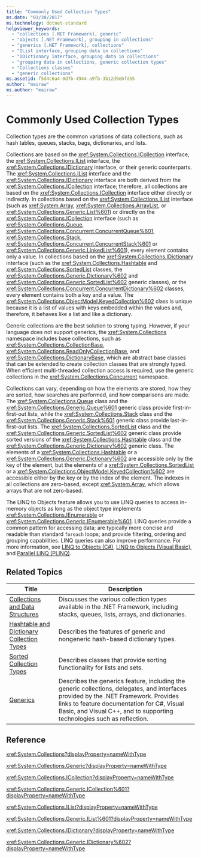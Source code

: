 ```yaml
---
title: "Commonly Used Collection Types"
ms.date: "03/30/2017"
ms.technology: dotnet-standard
helpviewer_keywords: 
  - "collections [.NET Framework], generic"
  - "objects [.NET Framework], grouping in collections"
  - "generics [.NET Framework], collections"
  - "IList interface, grouping data in collections"
  - "IDictionary interface, grouping data in collections"
  - "grouping data in collections, generic collection types"
  - "Collections classes"
  - "generic collections"
ms.assetid: f5d4c6a4-0d7b-4944-a9fb-3b12d9ebfd55
author: "mairaw"
ms.author: "mairaw"
---
```

# Commonly Used Collection Types
Collection types are the common variations of data collections, such as hash tables, queues, stacks, bags, dictionaries, and lists.  
  
 Collections are based on the <xref:System.Collections.ICollection> interface, the <xref:System.Collections.IList> interface, the <xref:System.Collections.IDictionary> interface, or their generic counterparts. The <xref:System.Collections.IList> interface and the <xref:System.Collections.IDictionary> interface are both derived from the <xref:System.Collections.ICollection> interface; therefore, all collections are based on the <xref:System.Collections.ICollection> interface either directly or indirectly. In collections based on the <xref:System.Collections.IList> interface (such as <xref:System.Array>, <xref:System.Collections.ArrayList>, or <xref:System.Collections.Generic.List%601>) or directly on the <xref:System.Collections.ICollection> interface (such as <xref:System.Collections.Queue>, <xref:System.Collections.Concurrent.ConcurrentQueue%601>, <xref:System.Collections.Stack>, <xref:System.Collections.Concurrent.ConcurrentStack%601> or <xref:System.Collections.Generic.LinkedList%601>), every element contains only a value. In collections based on the <xref:System.Collections.IDictionary> interface (such as the <xref:System.Collections.Hashtable> and <xref:System.Collections.SortedList> classes, the <xref:System.Collections.Generic.Dictionary%602> and <xref:System.Collections.Generic.SortedList%602> generic classes), or the <xref:System.Collections.Concurrent.ConcurrentDictionary%602> classes, every element contains both a key and a value.  The <xref:System.Collections.ObjectModel.KeyedCollection%602> class is unique because it is a list of values with keys embedded within the values and, therefore, it behaves like a list and like a dictionary.  
  
 Generic collections are the best solution to strong typing. However, if your language does not support generics, the <xref:System.Collections> namespace includes base collections, such as <xref:System.Collections.CollectionBase>, <xref:System.Collections.ReadOnlyCollectionBase>, and <xref:System.Collections.DictionaryBase>, which are abstract base classes that can be extended to create collection classes that are strongly typed. When efficient multi-threaded collection access is required, use the generic collections in the <xref:System.Collections.Concurrent> namespace.  
  
 Collections can vary, depending on how the elements are stored, how they are sorted, how searches are performed, and how comparisons are made. The <xref:System.Collections.Queue> class and the <xref:System.Collections.Generic.Queue%601> generic class provide first-in-first-out lists, while the <xref:System.Collections.Stack> class and the <xref:System.Collections.Generic.Stack%601> generic class provide last-in-first-out lists. The <xref:System.Collections.SortedList> class and the <xref:System.Collections.Generic.SortedList%602> generic class provide sorted versions of the <xref:System.Collections.Hashtable> class and the <xref:System.Collections.Generic.Dictionary%602> generic class. The elements of a <xref:System.Collections.Hashtable> or a <xref:System.Collections.Generic.Dictionary%602> are accessible only by the key of the element, but the elements of a <xref:System.Collections.SortedList> or a <xref:System.Collections.ObjectModel.KeyedCollection%602> are accessible either by the key or by the index of the element. The indexes in all collections are zero-based, except <xref:System.Array>, which allows arrays that are not zero-based.  
  
 The LINQ to Objects feature allows you to use LINQ queries to access in-memory objects as long as the object type implements <xref:System.Collections.IEnumerable> or <xref:System.Collections.Generic.IEnumerable%601>. LINQ queries provide a common pattern for accessing data; are typically more concise and readable than standard `foreach` loops; and provide filtering, ordering and grouping capabilities. LINQ queries can also improve performance. For more information, see [LINQ to Objects (C#)](../../csharp/programming-guide/concepts/linq/linq-to-objects.md), [LINQ to Objects (Visual Basic)](../../visual-basic/programming-guide/concepts/linq/linq-to-objects.md), and [Parallel LINQ (PLINQ)](../../../docs/standard/parallel-programming/parallel-linq-plinq.md).  
  
## Related Topics  
  
|Title|Description|  
|-----------|-----------------|  
|[Collections and Data Structures](../../../docs/standard/collections/index.md)|Discusses the various collection types available in the .NET Framework, including stacks, queues, lists, arrays, and dictionaries.|  
|[Hashtable and Dictionary Collection Types](../../../docs/standard/collections/hashtable-and-dictionary-collection-types.md)|Describes the features of generic and nongeneric hash-based dictionary types.|  
|[Sorted Collection Types](../../../docs/standard/collections/sorted-collection-types.md)|Describes classes that provide sorting functionality for lists and sets.|  
|[Generics](../../../docs/standard/generics/index.md)|Describes the generics feature, including the generic collections, delegates, and interfaces provided by the .NET Framework. Provides links to feature documentation for C#, Visual Basic, and Visual C++, and to supporting technologies such as reflection.|  
  
## Reference  
 <xref:System.Collections?displayProperty=nameWithType>  
  
 <xref:System.Collections.Generic?displayProperty=nameWithType>  
  
 <xref:System.Collections.ICollection?displayProperty=nameWithType>  
  
 <xref:System.Collections.Generic.ICollection%601?displayProperty=nameWithType>  
  
 <xref:System.Collections.IList?displayProperty=nameWithType>  
  
 <xref:System.Collections.Generic.IList%601?displayProperty=nameWithType>  
  
 <xref:System.Collections.IDictionary?displayProperty=nameWithType>  
  
 <xref:System.Collections.Generic.IDictionary%602?displayProperty=nameWithType>
